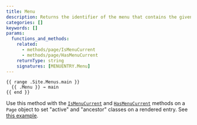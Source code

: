 ```yaml
---
title: Menu
description: Returns the identifier of the menu that contains the given menu entry.
categories: []
keywords: []
params:
  functions_and_methods:
    related:
      - methods/page/IsMenuCurrent
      - methods/page/HasMenuCurrent
    returnType: string
    signatures: [MENUENTRY.Menu]
---
```


```go-html-template
{{ range .Site.Menus.main }}
  {{ .Menu }} → main
{{ end }}
```

Use this method with the [`IsMenuCurrent`] and [`HasMenuCurrent`] methods on a `Page` object to set "active" and "ancestor" classes on a rendered entry. See [this example].

[`HasMenuCurrent`]: /methods/page/hasmenucurrent/
[`IsMenuCurrent`]: /methods/page/ismenucurrent/
[this example]: /templates/menu/#example
